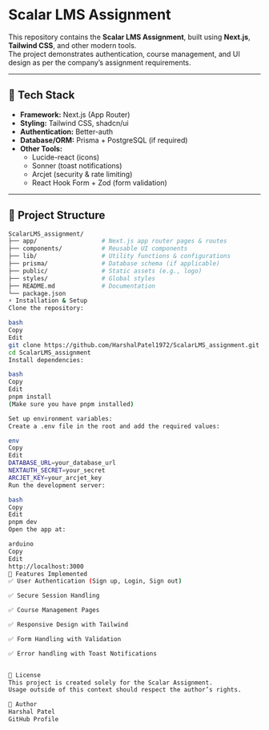 # Scalar LMS Assignment

This repository contains the **Scalar LMS Assignment**, built using **Next.js**, **Tailwind CSS**, and other modern tools.  
The project demonstrates authentication, course management, and UI design as per the company’s assignment requirements.

---

## 🚀 Tech Stack

- **Framework:** Next.js (App Router)
- **Styling:** Tailwind CSS, shadcn/ui
- **Authentication:** Better-auth
- **Database/ORM:** Prisma + PostgreSQL (if required)
- **Other Tools:** 
  - Lucide-react (icons)
  - Sonner (toast notifications)
  - Arcjet (security & rate limiting)
  - React Hook Form + Zod (form validation)

---

## 📂 Project Structure

```bash
ScalarLMS_assignment/
├── app/                  # Next.js app router pages & routes
├── components/           # Reusable UI components
├── lib/                  # Utility functions & configurations
├── prisma/               # Database schema (if applicable)
├── public/               # Static assets (e.g., logo)
├── styles/               # Global styles
├── README.md             # Documentation
└── package.json
⚡ Installation & Setup
Clone the repository:

bash
Copy
Edit
git clone https://github.com/HarshalPatel1972/ScalarLMS_assignment.git
cd ScalarLMS_assignment
Install dependencies:

bash
Copy
Edit
pnpm install
(Make sure you have pnpm installed)

Set up environment variables:
Create a .env file in the root and add the required values:

env
Copy
Edit
DATABASE_URL=your_database_url
NEXTAUTH_SECRET=your_secret
ARCJET_KEY=your_arcjet_key
Run the development server:

bash
Copy
Edit
pnpm dev
Open the app at:

arduino
Copy
Edit
http://localhost:3000
🔑 Features Implemented
✅ User Authentication (Sign up, Login, Sign out)

✅ Secure Session Handling

✅ Course Management Pages

✅ Responsive Design with Tailwind

✅ Form Handling with Validation

✅ Error handling with Toast Notifications


📜 License
This project is created solely for the Scalar Assignment.
Usage outside of this context should respect the author’s rights.

👤 Author
Harshal Patel
GitHub Profile
